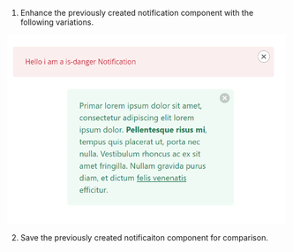 1. Enhance the previously created notification component with the following variations.

![notification](.\notification2.png)

2. Save the previously created notificaiton component for comparison.